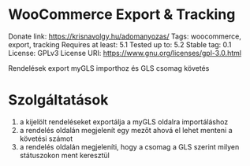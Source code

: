 WooCommerce Export & Tracking
======================
Donate link: https://krisnavolgy.hu/adomanyozas/
Tags: woocommerce, export, tracking
Requires at least: 5.1
Tested up to: 5.2
Stable tag: 0.1
License: GPLv3
License URI: https://www.gnu.org/licenses/gpl-3.0.html

Rendelések export myGLS importhoz és GLS csomag követés

# Szolgáltatások

1. a kijelölt rendeléseket exportálja a myGLS oldalra importáláshoz
2. a rendelés oldalán megjelenít egy mezőt ahová el lehet menteni a követési számot
3. a rendelés oldalán megjeleníti, hogy a csomag a GLS szerint milyen státuszokon ment keresztül
